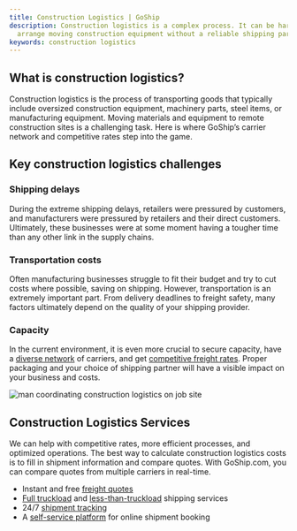 ```yaml
---
title: Construction Logistics | GoShip
description: Construction logistics is a complex process. It can be hard to
  arrange moving construction equipment without a reliable shipping partner.
keywords: construction logistics
---
```

## What is construction logistics?

Construction logistics is the process of transporting goods that typically include oversized construction equipment, machinery parts, steel items, or manufacturing equipment. Moving materials and equipment to remote construction sites is a challenging task. Here is where GoShip’s carrier network and competitive rates step into the game. 

## Key construction logistics challenges

### Shipping delays

During the extreme shipping delays, retailers were pressured by customers, and manufacturers were pressured by retailers and their direct customers. Ultimately, these businesses were at some moment having a tougher time than any other link in the supply chains.  

### Transportation costs

Often manufacturing businesses struggle to fit their budget and try to cut costs where possible, saving on shipping. However, transportation is an extremely important part. From delivery deadlines to freight safety, many factors ultimately depend on the quality of your shipping provider.  

### Capacity

In the current environment, it is even more crucial to secure capacity, have a [diverse network](https://www.goship.com/blog/what-are-the-types-of-freight-carriers/) of carriers, and get [competitive freight rates](https://www.goship.com/blog/3-tips-on-how-to-get-the-best-truckload-quotes/). Proper packaging and your choice of shipping partner will have a visible impact on your business and costs.  



![man coordinating construction logistics on job site](images/coordinating-construction-logistics.jpg "Construction Logistics")



## Construction Logistics Services

We can help with competitive rates, more efficient processes, and optimized operations. The best way to calculate construction logistics costs is to fill in shipment information and compare quotes. With GoShip.com, you can compare quotes from multiple carriers in real-time.   

* Instant and free [freight quotes](https://www.goship.com/) 
* [Full truckload](https://www.goship.com/shipping-services/truckload-freight-shipping/) and [less-than-truckload](https://www.goship.com/shipping-services/ltl-freight-shipping/) shipping services 
* 24/7 [shipment tracking](https://www.goship.com/blog/3-reasons-shipment-tracking-matters/) 
* A [self-service platform](https://www.goship.com/about-us/) for online shipment booking
